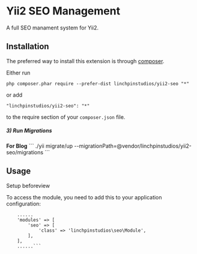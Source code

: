 Yii2 SEO Management
===================
A full SEO manament system for Yii2.

Installation
------------

The preferred way to install this extension is through [composer](http://getcomposer.org/download/).

Either run

```
php composer.phar require --prefer-dist linchpinstudios/yii2-seo "*"
```

or add

```
"linchpinstudios/yii2-seo": "*"
```

to the require section of your `composer.json` file.

<h5>3) Run Migrations</h5>
<strong>For Blog</strong>
```
./yii migrate/up --migrationPath=@vendor/linchpinstudios/yii2-seo/migrations
```


Usage
-----

Setup beforeview

To access the module, you need to add this to your application configuration:

```<?php
    ......
    'modules' => [
        'seo' => [
            'class' => 'linchpinstudios\seo\Module',
        ],
    ],
    ......```